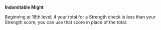 __**Indomitable Might**__

Beginning at 18th level, if your total for a Strength check is less than your Strength score, you can use that score in place of the total.